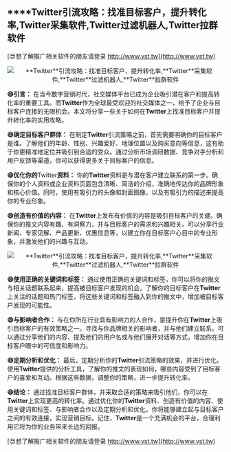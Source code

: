 ## ****Twitter**引流攻略：找准目标客户，提升转化率,**Twitter**采集软件,**Twitter**过滤机器人,**Twitter**拉群软件**

[😍想了解推广相关软件的朋友请登录 http://www.vst.tw](http://www.vst.tw)

 <center><img src="https://vst.tw/MP4/tuiguang/png/4.png" alt="**Twitter**引流攻略：找准目标客户，提升转化率,**Twitter**采集软件,**Twitter**过滤机器人,**Twitter**拉群软件"></center>

**😄引言：**
在当今数字营销时代，社交媒体平台已成为企业吸引潜在客户和提高转化率的重要工具。而**Twitter**作为全球最受欢迎的社交媒体之一，给予了企业与目标客户连接的无限机会。本文将分享一些关于如何在**Twitter**上找准目标客户并提升转化率的实用攻略。

**😄确定目标客户群体：**
在制定**Twitter**引流策略之前，首先需要明确你的目标客户是谁。了解他们的年龄、性别、兴趣爱好、地理位置以及购买意向等信息，这有助于你更精准地定位并吸引到合适的受众。通过分析市场调研数据、竞争对手分析和用户反馈等渠道，你可以获得更多关于目标客户的信息。

**😄优化你的**Twitter**资料：**
你的**Twitter**资料是与潜在客户建立联系的第一步。确保你的个人资料或企业资料页面包含清晰、简洁的介绍，准确地传达你的品牌形象和核心价值。同时，使用有吸引力的头像和封面图像，以及有吸引力的描述来提高你的专业形象。

**😄创造有价值的内容：**
在**Twitter**上发布有价值的内容是吸引目标客户的关键。确保你的推文内容有趣、有洞察力，并与目标客户的需求和兴趣相关。可以分享行业新闻、专家见解、产品更新、优惠信息等，以建立你在目标客户心目中的专业形象，并激发他们的兴趣与互动。

 <center><img src="https://vst.tw/MP4/tuiguang/png/4.png" alt="**Twitter**引流攻略：找准目标客户，提升转化率,**Twitter**采集软件,**Twitter**过滤机器人,**Twitter**拉群软件"></center>

**😄使用正确的关键词和标签：**
通过使用正确的关键词和标签，你可以将你的推文与相关话题联系起来，提高被目标客户发现的机会。了解你的目标客户在**Twitter**上关注的话题和热门标签，将这些关键词和标签融入到你的推文中，增加被目标客户发现的可能性。

**😄与影响者合作：**
与在你所在行业具有影响力的人合作，是提升你在**Twitter**上吸引目标客户的有效策略之一。寻找与你品牌相关的影响者，并与他们建立联系。可以通过分享他们的内容、提及他们的用户名或与他们展开对话等方式，增加你在目标客户眼中的可信度和影响力。

**😄定期分析和优化：**
最后，定期分析你的**Twitter**引流策略的效果，并进行优化。使用**Twitter**提供的分析工具，了解你的推文的表现如何，哪些内容受到了目标客户的喜爱和互动。根据这些数据，调整你的策略，进一步提升转化率。

**😄结论：**
通过找准目标客户群体，并采取合适的策略来吸引他们，你可以在**Twitter**上实现更高的转化率。通过优化你的**Twitter**资料、创造有价值的内容、使用关键词和标签、与影响者合作以及定期分析和优化，你将能够建立起与目标客户之间的有效连接，实现营销目标。记住，**Twitter**是一个充满机会的平台，合理利用它将为你的业务带来长远的回报。

[😍想了解推广相关软件的朋友请登录 http://www.vst.tw](http://www.vst.tw)



